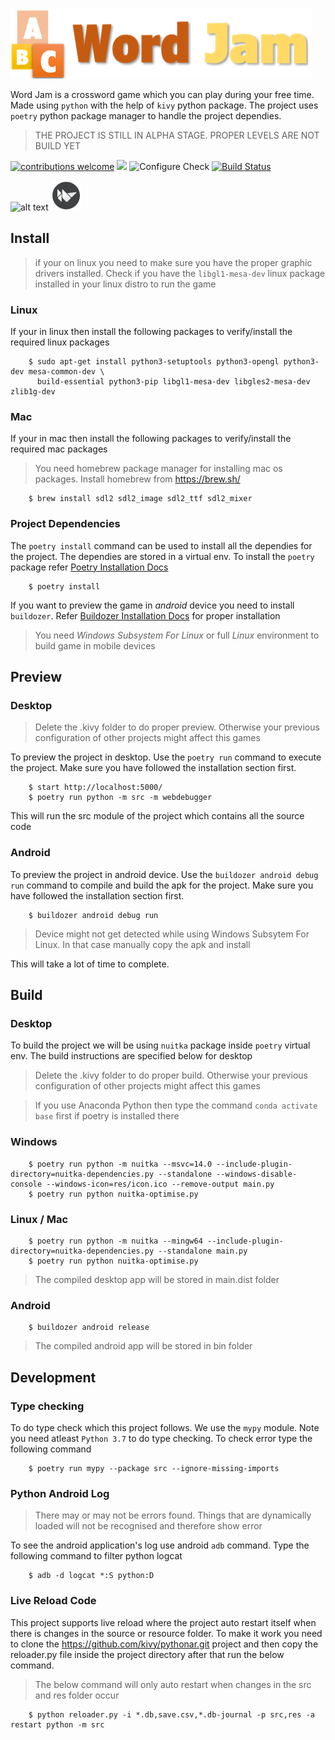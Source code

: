 ![alt text](res/banner.png "Word Jam Official Repo")

Word Jam is a crossword game which you can play during your free time. Made using `python`
with the help of `kivy` python package.
The project uses `poetry` python package manager to handle the project dependies.

> THE PROJECT IS STILL IN ALPHA STAGE. PROPER LEVELS ARE NOT BUILD YET

[![contributions welcome](https://img.shields.io/badge/contributions-welcome-brightgreen.svg?style=flat)](https://github.com/dwyl/esta/issues)
![](https://img.shields.io/github/v/release/aswinmurali-io/word-jam)
![Configure Check](https://github.com/aswinmurali-io/word-jam/workflows/Word%20Jam%20Project%20Configure%20Check/badge.svg?branch=master)
[![Build Status](https://travis-ci.com/aswinmurali-io/word-jam.svg?token=w6ys1YAbfMqUSs2psDcR&branch=master)](https://travis-ci.com/aswinmurali-io/word-jam)

![alt text](https://www.python.org/static/community_logos/python-powered-w-100x40.png "Python")
![alt text](https://raw.githubusercontent.com/kivy/kivy/master/kivy/data/logo/kivy-icon-48.png "Kivy")

## Install

> if your on linux you need to make sure you have the proper graphic drivers installed. Check if you have the `libgl1-mesa-dev` linux package installed in your linux distro to run the game

### Linux

If your in linux then install the following packages to verify/install the required linux packages

```shell
    $ sudo apt-get install python3-setuptools python3-opengl python3-dev mesa-common-dev \
      build-essential python3-pip libgl1-mesa-dev libgles2-mesa-dev zlib1g-dev
```

### Mac

If your in mac then install the following packages to verify/install the required mac packages

> You need homebrew package manager for installing mac os packages. Install homebrew from https://brew.sh/

```shell
    $ brew install sdl2 sdl2_image sdl2_ttf sdl2_mixer
```

### Project Dependencies

The `poetry install` command can be used to install all the dependies for the project.
The dependies are stored in a virtual env. To install the `poetry` package refer [Poetry Installation Docs](https://python-poetry.org/docs/#installation)

```shell
    $ poetry install
```

If you want to preview the game in *android* device you need to install `buildozer`.
Refer [Buildozer Installation Docs](https://buildozer.readthedocs.io/en/latest/installation.html) for proper installation

> You need *Windows Subsystem For Linux* or full *Linux* environment to build game in mobile devices

## Preview

### Desktop

> Delete the .kivy folder to do proper preview. Otherwise your previous configuration of other projects might affect this games

To preview the project in desktop. Use the `poetry run` command to execute the
project. Make sure you have followed the installation section first.

```shell
    $ start http://localhost:5000/
    $ poetry run python -m src -m webdebugger
```

This will run the src module of the project which contains all the source code

### Android

To preview the project in android device. Use the `buildozer android debug run` command to
compile and build the apk for the project. Make sure you have followed the installation section first.

```shell
    $ buildozer android debug run
```

> Device might not get detected while using Windows Subsytem For Linux. In that case manually copy the apk and install

This will take a lot of time to complete.

## Build

### Desktop

To build the project we will be using `nuitka` package inside `poetry` virtual env.
The build instructions are specified below for desktop

> Delete the .kivy folder to do proper build. Otherwise your previous configuration of other projects might affect this games

> If you use Anaconda Python then type the command `conda activate base` first if poetry is installed there

### Windows
```shell
    $ poetry run python -m nuitka --msvc=14.0 --include-plugin-directory=nuitka-dependencies.py --standalone --windows-disable-console --windows-icon=res/icon.ico --remove-output main.py
    $ poetry run python nuitka-optimise.py
```

### Linux / Mac
```shell
    $ poetry run python -m nuitka --mingw64 --include-plugin-directory=nuitka-dependencies.py --standalone main.py
    $ poetry run python nuitka-optimise.py
```

> The compiled desktop app will be stored in main.dist folder

### Android
```shell
    $ buildozer android release
```

> The compiled android app will be stored in bin folder

## Development

### Type checking

To do type check which this project follows. We use the `mypy` module. Note you need atleast `Python 3.7`
to do type checking. To check error type the following command

```shell
    $ poetry run mypy --package src --ignore-missing-imports
```

### Python Android Log

> There may or may not be errors found. Things that are dynamically loaded will not be recognised and therefore show error

To see the android application's log use android `adb` command. Type the following command to filter python logcat

```shell
    $ adb -d logcat *:S python:D
```

### Live Reload Code

This project supports live reload where the project auto restart itself when there is changes in the source or resource folder. To make it work you need to clone the https://github.com/kivy/pythonar.git project and then copy the reloader.py
file inside the project directory after that run the below command.

> The below command will only auto restart when changes in the src and res folder occur

```shell
    $ python reloader.py -i *.db,save.csv,*.db-journal -p src,res -a restart python -m src
```
